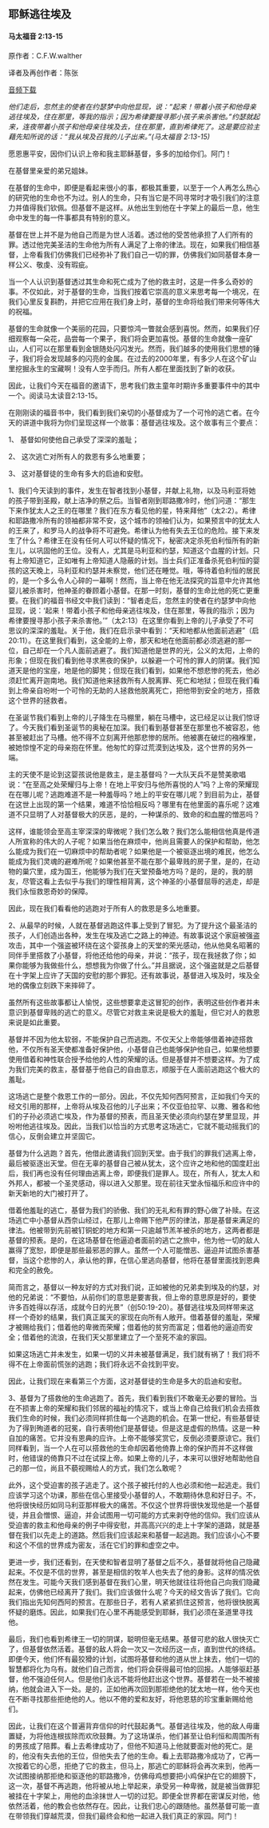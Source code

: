 ﻿## 耶稣逃往埃及

#### 马太福音 2:13-15

原作者：C.F.W.walther

译者及再创作者：陈张

[音频下载](https://link.jscdn.cn/1drv/aHR0cHM6Ly8xZHJ2Lm1zL3UvcyFBaW5LWUhaYVJhLW5sRGgtWkFRT2EtNUtid0VGP2U9eTV4T1dL.m4a)

*他们走后，忽然主的使者在约瑟梦中向他显现，说：“起来！带着小孩子和他母亲逃往埃及，住在那里，等我的指示；因为希律要搜寻那小孩子来杀害他。”约瑟就起来，连夜带着小孩子和他母亲往埃及去，住在那里，直到希律死了。这是要应验主藉先知所说的话：“我从埃及召我的儿子出来。”(马太福音 2:13-15)*

愿恩惠平安，因你们认识上帝和我主耶稣基督，多多的加给你们。阿门！

在基督里亲爱的弟兄姐妹。

在基督的生命中，即便是看起来很小的事，都极其重要，以至于一个人再怎么热心的研究他的生命也不为过。别人的生命，只有当它是不同寻常时才吸引我们的注意力并值得我们钦佩。但基督不是这样。从他出生到他在十字架上的最后一息，他生命中发生的每一件事都具有特别的意义。

基督在世上并不是为他自己而是为世人活着。透过他的受苦他承担了人们所有的罪。透过他完美圣洁的生命他为所有人满足了上帝的律法。现在，如果我们相信基督，上帝看我们仿佛我们已经弥补了我们自己一切的罪，仿佛我们如同基督本身一样公义、敬虔、没有瑕疵。

当一个人认识到基督透过其生命和死亡成为了他的救主时，这是一件多么奇妙的事。不仅如此，对于基督的生命，当我们按着它崇高的意义来思考每一个境况，在我们心里反复斟酌，并把它应用在我们身上时，基督的生命将给我们带来何等伟大的祝福。

基督的生命就像一个美丽的花园，只要惊鸿一瞥就会感到喜悦。然而，如果我们仔细观察每一朵花，品尝每一个果子，我们将会更加喜悦。基督的生命就像一座矿山，人们可以在那里看到金银随处闪闪发光。然而，我们越多的使用我们思想的锤子，我们将会发现越多的闪亮的金属。在过去的2000年里，有多少人在这个矿山里挖掘永生的宝藏啊！没有人空手而归。所有人都在里面找到了新的收获。

因此，让我们今天在福音的邀请下，思考我们救主童年时期许多重要事件中的其中一个。阅读马太读音2:13-15。

在刚刚读的福音书中，我们看到我们亲切的小基督成为了一个可怜的逃亡者。在今天的讲道中我将为你们呈现这样一个故事：基督逃往埃及。这个故事有三个要点：

1、	基督如何使他自己承受了深深的羞耻；

2、	这次逃亡对所有人的救恩有多么地重要；

3、	这对基督徒的生命有多大的启迪和安慰。

1、我们今天读到的事件，发生在智者找到小基督，并献上礼物，以及马利亚将她的孩子带到圣殿，献上洁净的祭之后。当智者刚到耶路撒冷时，他们问道：“那生下来作犹太人之王的在哪里？我们在东方看见他的星，特来拜他”（太2:2）。希律和耶路撒冷所有的领袖都非常不安，这个城市的领袖们认为，如果预言中的犹太人的王来了，和罗马人的战争将不可避免。希律认为他有失去王位的危险。接下来发生了什么？希律王在没有任何人可以怀疑的情况下，秘密决定杀死伯利恒所有的新生儿，以巩固他的王位。没有人，尤其是马利亚和约瑟，知道这个血腥的计划。只有上帝知道它，正如唯有上帝知道人隐蔽的计划。当士兵们正准备杀死伯利恒的婴孩的这天晚上，马利亚和约瑟并未察觉，他们还在睡觉。哦，等待着伯利恒的居民的，是一个多么令人心碎的一幕啊！然而，当上帝在他无法探究的旨意中允许其他婴儿被杀害时，他神圣的眷顾着小基督。在那一时刻，基督的生命比他的死亡更重要。在我们的福音书经文中我们读到：“智者走后，忽然主的使者在约瑟梦中向他显现，说：‘起来！带着小孩子和他母亲逃往埃及，住在那里，等我的指示；因为希律要搜寻那小孩子来杀害他。’”（太2:13）在这里你看到上帝的儿子承受了不可思议的深深的羞耻。关于他，我们在启示录中看到：“天和地都从他面前逃避”（启20:11）。在这里我们看到，这全能的上帝，那天和地在他面前都必须逃避的那一位，自己却在一个凡人面前逃避了。我们知道他是世界的光，公义的太阳，上帝的形象；但现在我们看到他寻求黑夜的保护，以躲避一个可怜的罪人的阴谋。我们知道天是他的宝座，地是他的脚凳；但现在我们看到，如果他不想悲惨的死去，他必须赶忙离开迦南地。我们知道他来拯救所有人脱离罪、死亡和地狱；但现在我们看到上帝亲自吩咐一个可怜的无助的人拯救他脱离死亡，把他带到安全的地方，搭救这个世界的拯救者。

在圣诞节我们看到上帝的儿子降生在马棚里，躺在马槽中，这已经足以让我们惊讶了。今天我们看到圣诞节的奥秘在加深。我们看到基督甚至在那里也不被容忍，他甚至被赶出了马槽。他不得不立刻离开他那悲惨的居所。他被裹在破烂的襁褓里，被她惊惶不定的母亲抱在怀里。他匆忙的穿过荒漠到达埃及，这个世界的另外一端。

主的天使不是论到这婴孩说他是救主，是主基督吗？一大队天兵不是赞美歌唱说：“在至高之处荣耀归与上帝！在地上平安归与他所喜悦的人”吗？上帝的荣耀现在在哪儿呢？逃跑难道不是一种羞辱吗？地上的平安在哪儿呢？到目前为止，基督在这世上出现的第一个结果，难道不恰恰相反吗？哪里有在他里面的喜乐呢？这难道不只显明了人对基督极大的厌恶，是的，一种谋杀的、致命的和血腥的憎恶吗？

这样，谁能领会至高主宰深深的卑微呢？我们怎么敢？我们怎么能相信他真是传道人所宣称的伟大的人子呢？如果当他在麻烦中，他尚且需要人的保护和帮助，他怎么能成为我们在一切麻烦中的帮助者呢？如果他是一个被驱逐出境的难民，他怎么能成为我们灵魂的避难所呢？如果他甚至不能在那个最卑贱的房子里，是的，在动物的巢穴里，成为国王，他能够为我们在天堂预备地方吗？是的，是的，我的朋友，尽管这看上去似乎与我们的理性相背离，这个神圣的小基督屈辱的逃走，却是我们永恒救恩奇妙的保障。

因此，现在我们看看他的逃跑对于所有人的救恩是多么地重要。

2、从最早的时候，人就在基督逃跑这件事上受到了冒犯。为了提升这个最圣洁的孩子，人们创造出各种，发生在埃及逃亡之路上的神迹。有故事说这个家庭被强盗攻击，其中一个强盗被环绕在这个婴孩身上的天堂的荣光感动，他从他臭名昭著的同伴手里搭救了小基督，将他还给他的母亲，并说：“孩子，现在我拯救了你；如果你能够为我做些什么，想想我为你做了什么。”并且据说，这个强盗就是之后基督在十字架上应许了天国的安慰的那个罪犯。还有故事说，基督进入埃及时，埃及全地的偶像立刻跌下来摔碎了。

虽然所有这些故事都让人愉悦，这些想要拿走这冒犯的创作，表明这些创作者并未意识到基督卑贱的逃亡的意义。尽管它对救主来说是极大的羞耻，但它对人的救恩来说是如此重要。

基督并不因为他太软弱，不能保护自己而逃跑。不仅天父上帝能够借着神迹搭救他，不仅所有圣天使都准备好保护他，小基督自己也能够保护他自己，如果他想要使用借着和神性联合授予给他的人性的荣耀的话。但是基督并不想要这样。为了成为我们完美的救主，基督基于他自己的自由意志，顺服于在人面前逃跑这个极大的羞耻。

这场逃亡是整个救恩工作的一部分。因此，不仅先知何西阿预言，正如我们今天的经文引用的那样，上帝将从埃及召他的儿子出来；不仅亚伯拉罕、以撒、雅各和他们的子孙必须逃亡埃及，作为基督的预表，而且圣天使必须向约瑟在梦里显现，并吩咐他逃往埃及。因此，当我们以恰当的方式思考这场逃亡，它就不能动摇我们的信心，反倒会建立并坚固它。

基督为什么逃跑？首先，他借此邀请我们回到天堂。由于我们的罪我们逃离上帝，最后被驱逐出天堂。但在无辜的基督自己被从犹太，这个应许之地和他的国度赶出后，我们再也没有任何理由逃离上帝，即便我们是罪人。现在，所有人，犹太人和外邦人，都被一个圣灵感动，得以进入父那里。现在前往天堂永恒福乐和应许中的新天新地的大门被打开了。

借着他羞耻的逃亡，基督为我们的骄傲、我们的无礼和有罪的野心做了补赎。在这场逃亡中小基督从西奈山经过，在那儿上帝赐下他严厉的律法，那是基督来满足的律法。他被带到先前被钉铜蛇的地方和第一只逾越节羔羊被杀的地方，这两者都是基督的预表。是的，在这场基督在他逼迫者面前的逃亡之旅中，他为他一切的敌人赢得了宽恕，即便是那些最邪恶的罪人。虽然一个人可能憎恶、逼迫并试图杀害基督，当这个悲惨的人，承认他的罪，在信心里逃向基督，他将在基督里面找到恩典和完全的赦免。

简而言之，基督以一种友好的方式对我们说，正如被他的兄弟卖到埃及的约瑟，对他的兄弟说：“不要怕，从前你们的意思是要害我，但上帝的意思原是好的，要使许多百姓得以存活，成就今日的光景”（创50:19-20）。基督逃往埃及同样带来这样一个奇妙的结果，我们真正属天的家现在向所有人敞开。借着基督的羞耻，荣耀才被赐给我们；借着他的卑微而荣耀；借着他的贫穷而富足；借着他的逼迫而安全；借着他的流浪，在我们天父那里建立了一个至死不渝的家园。

如果这场逃亡并未发生，如果一切的义并未被基督满足，我们就有祸了！我们将不得不在上帝面前慌张的逃跑；我们将永远不会找到平安。

因此，让我们现在来看第三个方面，这对基督徒的生命是多大的启迪和安慰。

3、基督为了搭救他的生命逃跑了。首先，我们看到我们不敢毫无必要的冒险。当在不损害上帝的荣耀和我们邻居的福祉的情况下，或当上帝自己给我们机会去搭救我们生命的时候，我们必须同样抓住每一个逃跑的机会。在第一世纪，有些基督徒为了得到殉道者的冠冕，自行表明他们是基督徒。但是这是虚假的热情。这是一种自加的痛苦。它并没有恩典的应许。上帝不能够奖赏它，反倒必须要原谅它。我们同样看到，当一个人在可以搭救他的生命却因着他倚靠上帝的保护而并不这样做时，他错误的倚靠只不过在试探上帝。如果上帝的儿子，本来可以很好地帮助他自己的那一位，尚且不藐视赐给人的方式，我们怎么敢呢？

此外，这个受迫害的孩子逃走了。这个孩子被托付的人也必须和他一起逃走。我们应该学习这个功课，那些在信心里接受小基督的人，不敢期待休息和好日子。不，他将很快经历如同马利亚那样极大的痛苦。不仅这个世界将很快发现他是一个基督徒，并且会憎恨、逼迫，并会试图用一切可能的方式来剥夺他的信仰。我们应该从受迫害的救主和他母亲的例子中得安慰，并高高兴兴的走上十字架的道路，就是基督在我们以先走上的道路。然后我们应该起来和基督一起逃跑。我们应该小心不要和这个不信的世界成为密友，活在它们的罪和虚空之中。

更进一步，我们还看到，在天使和智者显明了基督之后不久，基督就将他自己隐藏起来。不仅是不信的世界，甚至是相信的牧羊人也失去了他的身影。这样的情况依然在发生。可能今天我们感到基督在我们心里，明天他就往往将他自己向我们隐藏起来，仿佛他已经离开了我们。我们应该做什么呢？今天的经文告诉了我们。它向我们指出先知何西阿的预言。在那些日子，若有人紧紧抓住这预言，他将很快脱离怀疑的磨炼。因此，如果我们在心里不再能感受到耶稣，我们必须在圣道里寻找他。

最后，我们也看到希律王一切的阴谋，聪明但毫无结果。基督可悲的敌人很快灭亡了，但基督依然活着。基督的敌人将会一次又一次经历这一点，直到世代的终结。即便今天，他们怀有最狡猾的计划，试图将基督和他的道从世上抹去，他们一切的智慧都将化为乌有。就他们自己而言，他们将会获得最可怕的回报。人能够驱赶基督，他不强迫任何人。但是他们永远不能将他赶出这个世界。基督若在一处不被接纳，他就会进入下一处。是的，正如他再次回到那拒绝他的犹太地一样，他今天也在不断寻找那些拒绝他的人。他以不倦的爱和友好，将他恩慈的珍宝重新赐给他们。

因此，让我们在这个普遍背弃信仰的时代鼓起勇气。基督逃往埃及，他的敌人毋庸置疑，为将他连根拔除而欢欣鼓舞。为了这场谋杀，他们甚至让伯利恒和周围所有的男孩成了陪葬。看上去希律成功了，但他不知道马上他就要面对他的死亡。是的，他没有失去他的王位，但他失去了他的生命。看上去耶路撒冷成功了，它再一次按着它的心愿，拒绝了它的救主，但马上，那逃亡的耶稣将会再次来到，他再一次试图接纳那拒绝和驱逐他的耶路撒冷，仿佛母鸡想要把小鸡保护在它的翅膀下，这一次，基督不再逃跑，他将被从地上举起来，承受另一种卑微，就是被当做罪犯被挂在十字架上，用他的血涂抹世人一切的过犯。即便全世界都在密谋反对他，他依然活着，他的教会也依然存在。因此，让我们忠心的跟随他。虽然基督可能一直在带领我们穿越荒漠，但我们最终会和他一起进入我们真正的家园。阿门！

